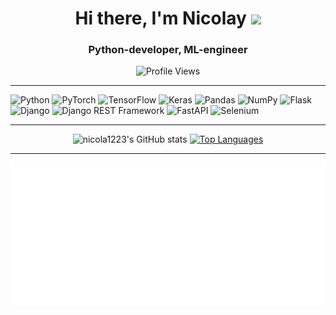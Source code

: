 <h1 align="center">Hi there, I'm Nicolay
<img src="https://github.com/blackcater/blackcater/raw/main/images/Hi.gif" height="32"/></h1>
<h3 align="center">Python-developer, ML-engineer</h3>
<p align="center">
  <img src="https://komarev.com/ghpvc/?username=nicola1223" alt="Profile Views">
</p>
<hr>
<p>
  <img src="https://img.shields.io/badge/python-3670A0?style=for-the-badge&logo=python&logoColor=ffdd54" alt="Python">
  <img src="https://img.shields.io/badge/PyTorch-%23EE4C2C.svg?style=for-the-badge&logo=PyTorch&logoColor=white" alt="PyTorch">
  <img src="https://img.shields.io/badge/TensorFlow-%23FF6F00.svg?style=for-the-badge&logo=TensorFlow&logoColor=white" alt="TensorFlow">
  <img src="https://img.shields.io/badge/Keras-%23D00000.svg?style=for-the-badge&logo=Keras&logoColor=white" alt="Keras">
  <img src="https://img.shields.io/badge/pandas-%23150458.svg?style=for-the-badge&logo=pandas&logoColor=white" alt="Pandas">
  <img src="https://img.shields.io/badge/numpy-%23013243.svg?style=for-the-badge&logo=numpy&logoColor=white" alt="NumPy">
  <img src="https://img.shields.io/badge/flask-%23000.svg?style=for-the-badge&logo=flask&logoColor=white" alt="Flask">
  <img src="https://img.shields.io/badge/django-%23092E20.svg?style=for-the-badge&logo=django&logoColor=white" alt="Django">
  <img src="https://img.shields.io/badge/DJANGO-REST-ff1709?style=for-the-badge&logo=django&logoColor=white&color=ff1709&labelColor=gray" alt="Django REST Framework">
  <img src="https://img.shields.io/badge/FastAPI-005571?style=for-the-badge&logo=fastapi" alt="FastAPI">
  <img src="https://img.shields.io/badge/-selenium-%43B02A?style=for-the-badge&logo=selenium&logoColor=white" alt="Selenium">
</p>
<hr>
<p align="center">
  <img src="https://github-readme-stats.vercel.app/api?username=nicola1223&show_icons=true&theme=radical" alt="nicola1223's GitHub stats">
  <a href="https://github.com/anuraghazra/github-readme-stats">
    <img height=195 src="https://github-readme-stats.vercel.app/api/top-langs/?username=nicola1223&layout=compact&hide=javascript,html,css&theme=radical" alt="Top Languages" />
  </a>
</p>
<!-- <hr>
<p align="center">
  <a href="https://github.com/KnlnKS/leetcode-stats">
    <img src="https://leetcode-stats-six.vercel.app/api?username=nicola1223&theme=dark" alt="KnlnKS's LeetCode stats">
  </a>
</p> -->
<hr>
<p align="center"><img src="/metrics.plugin.isocalendar.fullyear.svg" alt="Metrics" width="800"></p>
